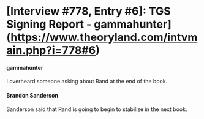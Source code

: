 # [Interview #778, Entry #6]: TGS Signing Report - gammahunter](https://www.theoryland.com/intvmain.php?i=778#6)

#### gammahunter

I overheard someone asking about Rand at the end of the book.

#### Brandon Sanderson

Sanderson said that Rand is going to begin to stabilize in the next book.

